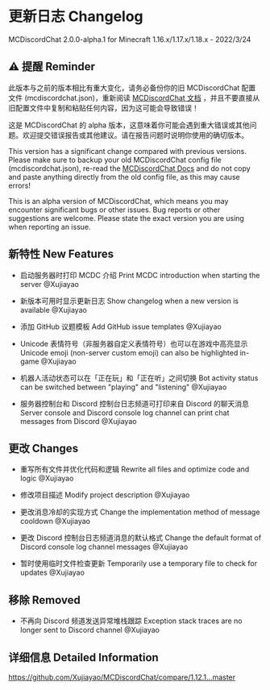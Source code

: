 # 更新日志 Changelog

MCDiscordChat 2.0.0-alpha.1 for Minecraft 1.16.x/1.17.x/1.18.x - 2022/3/24

## ⚠ 提醒 Reminder

此版本与之前的版本相比有重大变化，请务必备份你的旧 MCDiscordChat 配置文件 (mcdiscordchat.json)，重新阅读 [MCDiscordChat 文档](https://blog.xujiayao.top/posts/4ba0a17a/) ，并且不要直接从旧配置文件中复制和粘贴任何内容，因为这可能会导致错误！

这是 MCDiscordChat 的 alpha 版本，这意味着你可能会遇到重大错误或其他问题。欢迎提交错误报告或其他建议。请在报告问题时说明你使用的确切版本。

This version has a significant change compared with previous versions. Please make sure to backup your old MCDiscordChat config file (mcdiscordchat.json), re-read the [MCDiscordChat Docs](https://blog.xujiayao.top/posts/4ba0a17a/) and do not copy and paste anything directly from the old config file, as this may cause errors!

This is an alpha version of MCDiscordChat, which means you may encounter significant bugs or other issues. Bug reports or other suggestions are welcome. Please state the exact version you are using when reporting an issue.

## 新特性 New Features

- 启动服务器时打印 MCDC 介绍
  Print MCDC introduction when starting the server
  @Xujiayao

- 新版本可用时显示更新日志
  Show changelog when a new version is available
  @Xujiayao

- 添加 GitHub 议题模板
  Add GitHub issue templates
  @Xujiayao

- Unicode 表情符号（非服务器自定义表情符号）也可以在游戏中高亮显示
  Unicode emoji (non-server custom emoji) can also be highlighted in-game
  @Xujiayao

- 机器人活动状态可以在「正在玩」和「正在听」之间切换
  Bot activity status can be switched between "playing" and "listening"
  @Xujiayao

- 服务器控制台和 Discord 控制台日志频道可打印来自 Discord 的聊天消息
  Server console and Discord console log channel can print chat messages from Discord
  @Xujiayao

## 更改 Changes

- 重写所有文件并优化代码和逻辑
  Rewrite all files and optimize code and logic
  @Xujiayao

- 修改项目描述
  Modify project description
  @Xujiayao

- 更改消息冷却的实现方式
  Change the implementation method of message cooldown
  @Xujiayao

- 更改 Discord 控制台日志频道消息的默认格式
  Change the default format of Discord console log channel messages
  @Xujiayao

- 暂时使用临时文件检查更新
  Temporarily use a temporary file to check for updates
  @Xujiayao

## 移除 Removed

- 不再向 Discord 频道发送异常堆栈跟踪
  Exception stack traces are no longer sent to Discord channel
  @Xujiayao

## 详细信息 Detailed Information

https://github.com/Xujiayao/MCDiscordChat/compare/1.12.1...master
